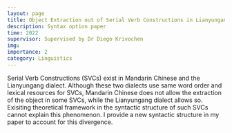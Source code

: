 ```yaml
---
layout: page
title: Object Extraction out of Serial Verb Constructions in Lianyungang Dialect and Mandarin Chinese
description: Syntax option paper
time: 2022
supervisor: Supervised by Dr Diego Krivochen
img:
importance: 2
category: Linguistics
---
```


Serial Verb Constructions (SVCs) exist in Mandarin Chinese and the Lianyungang dialect. Although these two dialects use same word order and lexical resources for SVCs, Mandarin Chinese does not allow the extraction of the object in some SVCs, while the Lianyungang dialect allows so. Exisiting theoretical framework in the syntactic structure of such SVCs cannot explain this phenomenon. I provide a new syntactic structure in my paper to account for this divergence.